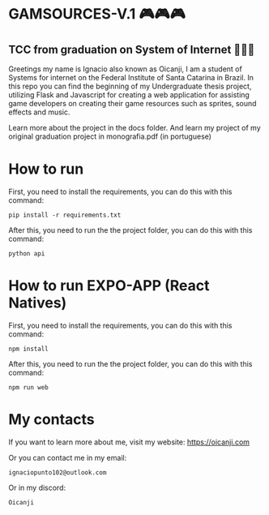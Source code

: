 # GAMSOURCES-V.1 🎮🎮🎮
## TCC from graduation on System of Internet 🤘😊🤘 

Greetings my name is Ignacio also known as Oicanji, I am a student of Systems for internet on the Federal Institute of Santa Catarina in Brazil. In this repo you can find the beginning of my Undergraduate thesis project, utilizing Flask and Javascript for creating a web application for assisting game developers on creating their game resources such as sprites, sound effects and music.

Learn more about the project in the docs folder.
And learn my project of my original graduation project in monografia.pdf (in portuguese)

# How to run
First, you need to install the requirements, you can do this with this command:
```
pip install -r requirements.txt
```
After this, you need to run the the project folder, you can do this with this command:
```
python api
```

# How to run EXPO-APP (React Natives)

First, you need to install the requirements, you can do this with this command:
```
npm install
```
After this, you need to run the the project folder, you can do this with this command:
```
npm run web
```

# My contacts
If you want to learn more about me, visit my website: https://oicanji.com

Or you can contact me in my email:
```
ignaciopunto102@outlook.com
```
Or in my discord:
```
Oicanji
```

